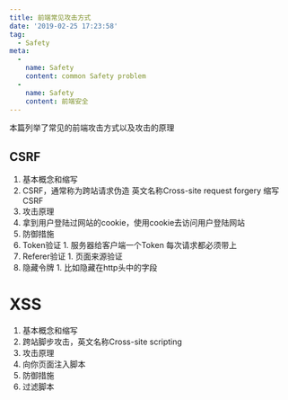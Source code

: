 ```yaml
---
title: 前端常见攻击方式
date: '2019-02-25 17:23:58'
tag: 
  - Safety
meta:
  -
    name: Safety
    content: common Safety problem
  -
    name: Safety
    content: 前端安全
---
```

本篇列举了常见的前端攻击方式以及攻击的原理
<!-- more -->
## CSRF
1. 基本概念和缩写
  1. CSRF，通常称为跨站请求伪造 英文名称Cross-site request forgery 缩写 CSRF
2. 攻击原理
  1. 拿到用户登陆过网站的cookie，使用cookie去访问用户登陆网站
3. 防御措施
  1. Token验证
    1. 服务器给客户端一个Token 每次请求都必须带上
  2. Referer验证
    1. 页面来源验证
  3. 隐藏令牌
    1. 比如隐藏在http头中的字段
# XSS
1. 基本概念和缩写
  1. 跨站脚步攻击，英文名称Cross-site scripting
2. 攻击原理
  1. 向你页面注入脚本
3. 防御措施
  1. 过滤脚本

